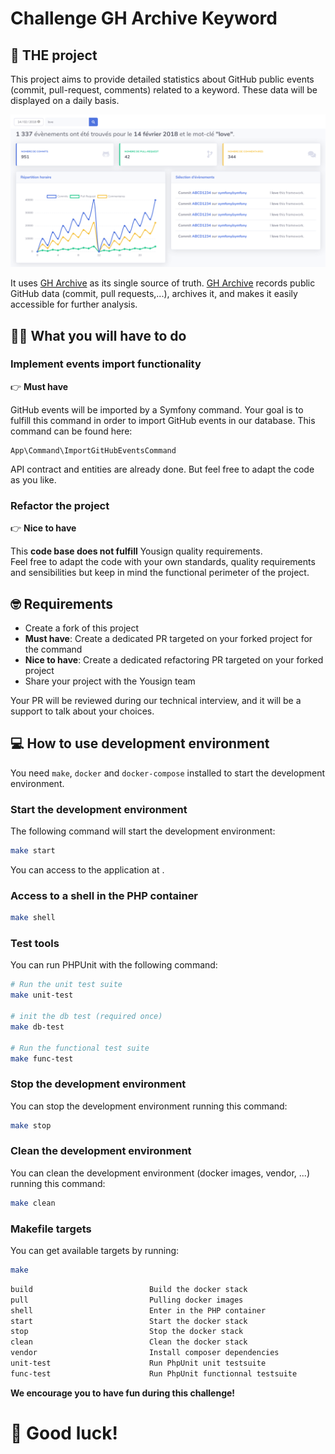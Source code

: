 # Challenge GH Archive Keyword

## :rocket: THE project

This project aims to provide detailed statistics about GitHub public events (commit, pull-request, comments) related to a keyword. These data will be displayed on a daily basis.

![Screenshoot](./challenge-gh-keyword.png)

It uses [GH Archive](https://www.gharchive.org/) as its single source of truth. [GH Archive](https://www.gharchive.org/) records public GitHub data (commit, pull requests,...), archives it, and makes it easily accessible for further analysis.

## :woman_teacher: What you will have to do

### Implement events import functionality

:point_right: **Must have**

GitHub events will be imported by a Symfony command. Your goal is to fulfill this command in order to import GitHub events in our database. This command can be found here:

```
App\Command\ImportGitHubEventsCommand
```

API contract and entities are already done. But feel free to adapt the code as you like.

### Refactor the project

:point_right: **Nice to have**

This **code base does not fulfill** Yousign quality requirements.  
Feel free to adapt the code with your own standards, quality requirements and sensibilities but keep in mind the functional perimeter of the project.


## :nerd_face: Requirements

* Create a fork of this project
* **Must have**: Create a dedicated PR targeted on your forked project for the command
* **Nice to have**: Create a dedicated refactoring PR targeted on your forked project
* Share your project with the Yousign team

Your PR will be reviewed during our technical interview, and it will be a support to talk about your choices.

## :computer: How to use development environment

You need `make`, `docker` and `docker-compose` installed to start the development environment.

### Start the development environment

The following command will start the development environment:

```bash
make start
```

You can access to the application at [](http://127.0.0.1:8000/).

### Access to a shell in the PHP container

```bash
make shell
```

### Test tools

You can run PHPUnit with the following command:
```bash
# Run the unit test suite
make unit-test

# init the db test (required once)
make db-test

# Run the functional test suite
make func-test
```

### Stop the development environment

You can stop the development environment running this command:
```bash
make stop
```

### Clean the development environment

You can clean the development environment (docker images, vendor, ...) running this command:
```bash
make clean
```

### Makefile targets

You can get available targets by running:
```bash
make
```

```bash
build                          Build the docker stack
pull                           Pulling docker images
shell                          Enter in the PHP container
start                          Start the docker stack
stop                           Stop the docker stack
clean                          Clean the docker stack
vendor                         Install composer dependencies
unit-test                      Run PhpUnit unit testsuite
func-test                      Run PhpUnit functionnal testsuite
```
**We encourage you to have fun during this challenge!**

# :muscle: Good luck!
